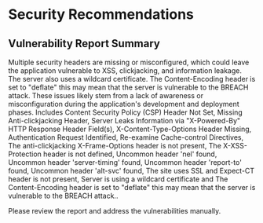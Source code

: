 # Security Recommendations

## Vulnerability Report Summary
Multiple security headers are missing or misconfigured, which could leave the application vulnerable to XSS, clickjacking, and information leakage. The server also uses a wildcard certificate. The Content-Encoding header is set to "deflate" this may mean that the server is vulnerable to the BREACH attack. These issues likely stem from a lack of awareness or misconfiguration during the application's development and deployment phases. Includes Content Security Policy (CSP) Header Not Set, Missing Anti-clickjacking Header, Server Leaks Information via "X-Powered-By" HTTP Response Header Field(s), X-Content-Type-Options Header Missing, Authentication Request Identified, Re-examine Cache-control Directives, The anti-clickjacking X-Frame-Options header is not present, The X-XSS-Protection header is not defined, Uncommon header 'nel' found, Uncommon header 'server-timing' found, Uncommon header 'report-to' found, Uncommon header 'alt-svc' found, The site uses SSL and Expect-CT header is not present, Server is using a wildcard certificate and The Content-Encoding header is set to "deflate" this may mean that the server is vulnerable to the BREACH attack..

Please review the report and address the vulnerabilities manually.

